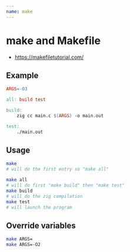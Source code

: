 ```yaml
---
name: make
---
```


# make and Makefile

- <https://makefiletutorial.com/>

## Example

```Makefile
ARGS=-O3

all: build test

build:
    zig cc main.c $(ARGS) -o main.out

test:
    ./main.out
```

## Usage

```sh
make
# will do the first entry so "make all"

make all
# will do first "make build" then "make test"
make build
# will do the zig compilation
make test
# will launch the program
```

## Override variables

```sh
make ARGS=
make ARGS=-O2
```
